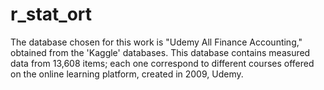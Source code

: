 # r_stat_ort
The database chosen for this work is "Udemy All Finance Accounting," obtained from the 'Kaggle' databases. This database contains measured data from 13,608 items; each one correspond to different courses offered on the online learning platform, created in 2009, Udemy. 
